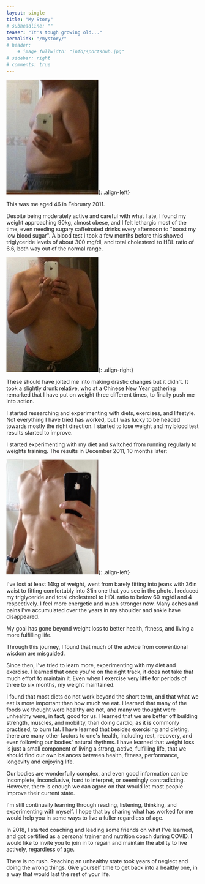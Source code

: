 ```yaml
---
layout: single
title: "My Story"
# subheadline: ""
teaser: "It's tough growing old..."
permalink: "/mystory/"
# header:
    # image_fullwidth: "info/sportshub.jpg"
# sidebar: right
# comments: true
---
```


![February 2011, when I started](/assets/images/201102-1.jpg){: .align-left}

This was me aged 46 in February 2011.

Despite being moderately active and careful with what I ate, I found my weight approaching 90kg, almost obese, and
I felt lethargic most of the time, even needing sugary caffeinated drinks every afternoon to "boost my low blood sugar".
A blood test I took a few months before this showed triglyceride levels of about 300 mg/dl, and total cholesterol to HDL ratio of 6.6, both way out of the normal range.

![February 2011, side view](/assets/images/201102-2.jpg){: .align-right}

These should have jolted me into making drastic changes but it didn't.
It took a slightly drunk relative, who at a Chinese New Year gathering remarked that I have put on weight three different times, to finally push me into action.

I started researching and experimenting with diets, exercises, and lifestyle.
Not everything I have tried has worked, but I was lucky to be headed towards mostly the right direction.
I started to lose weight and my blood test results started to improve.

I started experimenting with my diet and switched from running regularly to weights training.
The results in December 2011, 10 months later:

![December 2011, 10 months after I started](/assets/images/201112.jpg){: .align-left}

I've lost at least 14kg of weight, went from barely fitting into jeans with 36in waist to fitting comfortably into 31in one that you see in the photo. I reduced my triglyceride and total cholesterol to HDL ratio to below 60 mg/dl and 4 respectively. I feel more energetic and much stronger now. Many aches and pains I've accumulated over the years in my shoulder and ankle have disappeared.

My goal has gone beyond weight loss to better health, fitness, and living a more fulfilling life.

Through this journey, I found that much of the advice from conventional wisdom are misguided.

Since then, I've tried to learn more, experimenting with my diet and exercise.
I learned that once you're on the right track, it does not take that much effort to maintain it.
Even when I exercise very little for periods of three to six months, my weight maintained.

I found that most diets do not work beyond the short term, and that what we eat is more important than how much we eat.
I learned that many of the foods we thought were healthy are not, and many we thought were unhealthy were, in fact, good for us.
I learned that we are better off building strength, muscles, and mobility, than doing cardio, as it is commonly practised, to burn fat.
I have learned that besides exercising and dieting, there are many other factors to one's health, including rest, recovery, and even following our bodies' natural rhythms.
I have learned that weight loss is just a small component of living a strong, active, fulfilling life, that we should find our own balances between health, fitness, performance, longevity and enjoying life.

Our bodies are wonderfully complex, and even good information can be incomplete, inconclusive, hard to interpret, or seemingly contradicting.
However, there is enough we can agree on that would let most people improve their current state.

I'm still continually learning through reading, listening, thinking, and experimenting with myself.
I hope that by sharing what has worked for me would help you in some ways to live a fuller regardless of age.

In 2018, I started coaching and leading some friends on what I've learned, and got certified as a personal trainer and nutrition coach during COVID.
I would like to invite you to join in to regain and maintain the ability to live actively, regardless of age.

There is no rush.
Reaching an unhealthy state took years of neglect and doing the wrong things.
Give yourself time to get back into a healthy one, in a way that would last the rest of your life.
